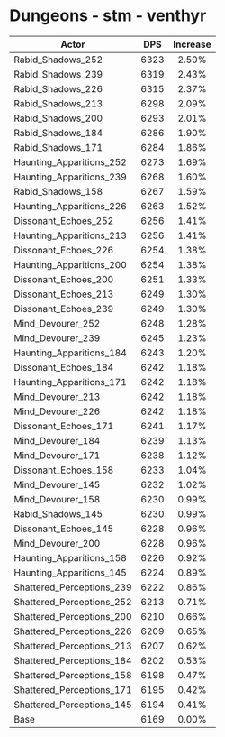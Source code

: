 # Dungeons - stm - venthyr
| Actor | DPS | Increase |
|---|:---:|:---:|
|Rabid_Shadows_252|6323|2.50%|
|Rabid_Shadows_239|6319|2.43%|
|Rabid_Shadows_226|6315|2.37%|
|Rabid_Shadows_213|6298|2.09%|
|Rabid_Shadows_200|6293|2.01%|
|Rabid_Shadows_184|6286|1.90%|
|Rabid_Shadows_171|6284|1.86%|
|Haunting_Apparitions_252|6273|1.69%|
|Haunting_Apparitions_239|6268|1.60%|
|Rabid_Shadows_158|6267|1.59%|
|Haunting_Apparitions_226|6263|1.52%|
|Dissonant_Echoes_252|6256|1.41%|
|Haunting_Apparitions_213|6256|1.41%|
|Dissonant_Echoes_226|6254|1.38%|
|Haunting_Apparitions_200|6254|1.38%|
|Dissonant_Echoes_200|6251|1.33%|
|Dissonant_Echoes_213|6249|1.30%|
|Dissonant_Echoes_239|6249|1.30%|
|Mind_Devourer_252|6248|1.28%|
|Mind_Devourer_239|6245|1.23%|
|Haunting_Apparitions_184|6243|1.20%|
|Dissonant_Echoes_184|6242|1.18%|
|Haunting_Apparitions_171|6242|1.18%|
|Mind_Devourer_213|6242|1.18%|
|Mind_Devourer_226|6242|1.18%|
|Dissonant_Echoes_171|6241|1.17%|
|Mind_Devourer_184|6239|1.13%|
|Mind_Devourer_171|6238|1.12%|
|Dissonant_Echoes_158|6233|1.04%|
|Mind_Devourer_145|6232|1.02%|
|Mind_Devourer_158|6230|0.99%|
|Rabid_Shadows_145|6230|0.99%|
|Dissonant_Echoes_145|6228|0.96%|
|Mind_Devourer_200|6228|0.96%|
|Haunting_Apparitions_158|6226|0.92%|
|Haunting_Apparitions_145|6224|0.89%|
|Shattered_Perceptions_239|6222|0.86%|
|Shattered_Perceptions_252|6213|0.71%|
|Shattered_Perceptions_200|6210|0.66%|
|Shattered_Perceptions_226|6209|0.65%|
|Shattered_Perceptions_213|6207|0.62%|
|Shattered_Perceptions_184|6202|0.53%|
|Shattered_Perceptions_158|6198|0.47%|
|Shattered_Perceptions_171|6195|0.42%|
|Shattered_Perceptions_145|6194|0.41%|
|Base|6169|0.00%|
